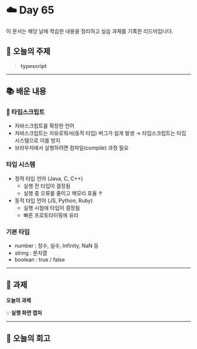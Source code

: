 # ☁️ Day 65
이 문서는 해당 날에 학습한 내용을 정리하고 실습 과제를 기록한 리드미입니다.

## 🔖 오늘의 주제
> **typescript**

---

## 📚 배운 내용
### 📌 타입스크립트
- 자바스크립트를 확장한 언어
- 자바스크립트는 자유로워서(동적 타입) 버그가 쉽게 발생 → 타입스크립트는 타입 시스템으로 이를 방지
- 브라우저에서 실행하려면 컴파일(compile) 과정 필요

### 타입 시스템
- 정적 타입 언어 (Java, C, C++)
    - 실행 전 타입이 결정됨
    - 실행 중 오류를 줄이고 메모리 효율 ↑
- 동적 타입 언어 (JS, Python, Ruby)
    - 실행 시점에 타입이 결정됨
    - 빠른 프로토타이핑에 유리

### 기본 타입
- number : 정수, 실수, Infinity, NaN 등
- string : 문자열
- boolean : true / false




--- 

## 📝 과제

**오늘의 과제**

>

💡 **실행 화면 캡처**




---

## 💭 오늘의 회고

